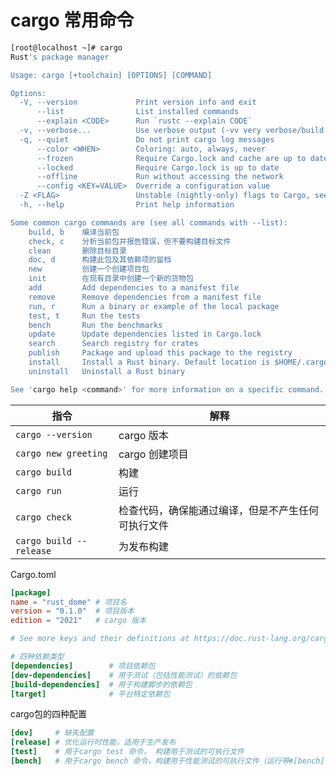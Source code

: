 # cargo 常用命令

```bash
[root@localhost ~]# cargo
Rust's package manager

Usage: cargo [+toolchain] [OPTIONS] [COMMAND]

Options:
  -V, --version             Print version info and exit
      --list                List installed commands
      --explain <CODE>      Run `rustc --explain CODE`
  -v, --verbose...          Use verbose output (-vv very verbose/build.rs output)
  -q, --quiet               Do not print cargo log messages
      --color <WHEN>        Coloring: auto, always, never
      --frozen              Require Cargo.lock and cache are up to date
      --locked              Require Cargo.lock is up to date
      --offline             Run without accessing the network
      --config <KEY=VALUE>  Override a configuration value
  -Z <FLAG>                 Unstable (nightly-only) flags to Cargo, see 'cargo -Z help' for details
  -h, --help                Print help information

Some common cargo commands are (see all commands with --list):
    build, b    编译当前包
    check, c    分析当前包并报告错误，但不要构建目标文件
    clean       删除目标目录
    doc, d      构建此包及其依赖项的留档
    new         创建一个创建项目包
    init        在现有目录中创建一个新的货物包
    add         Add dependencies to a manifest file
    remove      Remove dependencies from a manifest file
    run, r      Run a binary or example of the local package
    test, t     Run the tests
    bench       Run the benchmarks
    update      Update dependencies listed in Cargo.lock
    search      Search registry for crates
    publish     Package and upload this package to the registry
    install     Install a Rust binary. Default location is $HOME/.cargo/bin
    uninstall   Uninstall a Rust binary

See 'cargo help <command>' for more information on a specific command.
```

| 指令 | 解释                                               |
| ------ | ---------------------------------------------------- |
| `cargo --version`     | cargo 版本                                         |
| `cargo new greeting`     | cargo 创建项目                                     |
| `cargo build`     | 构建                                               |
| `cargo run`     | 运行                                               |
| `cargo check`     | 检查代码，确保能通过编译，但是不产生任何可执行文件 |
| `cargo build --release`     | 为发布构建                                         |

Cargo.toml

```toml
[package]
name = "rust_dome" # 项目名
version = "0.1.0"  # 项目版本
edition = "2021"   # cargo 版本

# See more keys and their definitions at https://doc.rust-lang.org/cargo/reference/manifest.html

# 四种依赖类型
[dependencies]        # 项目依赖包
[dev-dependencies]    # 用于测试（包括性能测试）的依赖包
[build-dependencies]  # 用于构建脚步的依赖包
[target]              # 平台特定依赖包
```

cargo包的四种配置

```toml
[dev]     # 缺失配置
[release] # 优化运行时性能，适用于生产发布
[test]    # 用于cargo test 命令， 构建用于测试的可执行文件
[bench]   # 用于cargo bench 命令，构建用于性能测试的可执行文件（运行带#[bench]注解的函数）
```
